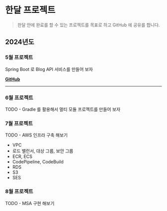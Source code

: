 # 한달 프로젝트

> 한달 안에 완료를 할 수 있는 프로젝트를 목표로 하고 GitHub 에 공유를 합니다.

## 2024년도

### 5월 프로젝트

Spring Boot 로 Blog API 서비스를 만들어 보자

[**GitHub**](https://github.com/JangTaeGyu/spring-boot-blog-api)

--- 

### 6월 프로젝트

TODO - Gradle 를 활용해서 멀티 모듈 프로젝트를 만들어 보자

### 7월 프로젝트

TODO - AWS 인프라 구축 해보기

- VPC
- 로드 밸런서, 대상 그룹, 보안 그룹
- ECR, ECS
- CodePipeline, CodeBuild
- RDS
- S3
- SES

### 8월 프로젝트

TODO - MSA 구현 해보기
